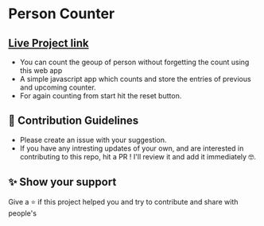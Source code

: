 # Person Counter 
## [Live Project link](https://akshadjaiswal-person-counter.netlify.app/)

- You can count the geoup of person without forgetting the count using this web app
- A simple javascript app which counts and store the entries of previous and upcoming counter.
- For again counting from start hit the reset button.

## 🤝 Contribution Guidelines
- Please create an issue with your suggestion. 
- If you have any intresting updates of your own, and are interested in contributing to this repo, hit a PR ! I'll review it and add it immediately 🤓.

## ✨ Show your support

Give a ⭐️ if this project helped you and try to contribute and share with people's 

